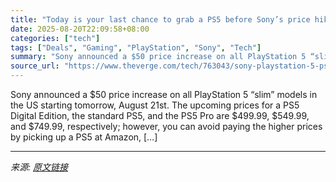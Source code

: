 ```yaml
---
title: "Today is your last chance to grab a PS5 before Sony’s price hikes go into effect"
date: 2025-08-20T22:09:58+08:00
categories: ["tech"]
tags: ["Deals", "Gaming", "PlayStation", "Sony", "Tech"]
summary: "Sony announced a $50 price increase on all PlayStation 5 “slim” models in the US starting tomorrow, August 21st. The upcoming prices for a PS5 Digital Edition, the standard PS5, and the PS5 Pro are $4"
source_url: "https://www.theverge.com/tech/763043/sony-playstation-5-ps5-tariff-price-increase-deal-sale"
---
```


Sony announced a $50 price increase on all PlayStation 5 “slim” models in the US starting tomorrow, August 21st. The upcoming prices for a PS5 Digital Edition, the standard PS5, and the PS5 Pro are $499.99, $549.99, and $749.99, respectively; however, you can avoid paying the higher prices by picking up a PS5 at Amazon, [&#8230;]

---

*来源: [原文链接](https://www.theverge.com/tech/763043/sony-playstation-5-ps5-tariff-price-increase-deal-sale)*
